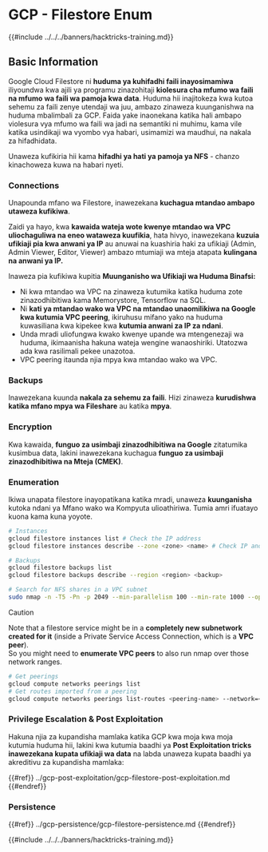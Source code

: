 # GCP - Filestore Enum

{{#include ../../../banners/hacktricks-training.md}}

## Basic Information

Google Cloud Filestore ni **huduma ya kuhifadhi faili inayosimamiwa** iliyoundwa kwa ajili ya programu zinazohitaji **kiolesura cha mfumo wa faili na mfumo wa faili wa pamoja kwa data**. Huduma hii inajitokeza kwa kutoa sehemu za faili zenye utendaji wa juu, ambazo zinaweza kuunganishwa na huduma mbalimbali za GCP. Faida yake inaonekana katika hali ambapo violesura vya mfumo wa faili wa jadi na semantiki ni muhimu, kama vile katika usindikaji wa vyombo vya habari, usimamizi wa maudhui, na nakala za hifadhidata.

Unaweza kufikiria hii kama **hifadhi ya hati ya pamoja ya NFS** - chanzo kinachoweza kuwa na habari nyeti.

### Connections

Unapounda mfano wa Filestore, inawezekana **kuchagua mtandao ambapo utaweza kufikiwa**.

Zaidi ya hayo, kwa **kawaida wateja wote kwenye mtandao wa VPC uliochaguliwa na eneo wataweza kuufikia**, hata hivyo, inawezekana **kuzuia ufikiaji pia kwa anwani ya IP** au anuwai na kuashiria haki za ufikiaji (Admin, Admin Viewer, Editor, Viewer) ambazo mtumiaji wa mteja atapata **kulingana na anwani ya IP.**

Inaweza pia kufikiwa kupitia **Muunganisho wa Ufikiaji wa Huduma Binafsi:**

- Ni kwa mtandao wa VPC na zinaweza kutumika katika huduma zote zinazodhibitiwa kama Memorystore, Tensorflow na SQL.
- Ni **kati ya mtandao wako wa VPC na mtandao unaomilikiwa na Google kwa kutumia VPC peering**, ikiruhusu mifano yako na huduma kuwasiliana kwa kipekee kwa **kutumia anwani za IP za ndani**.
- Unda mradi uliofungwa kwako kwenye upande wa mtengenezaji wa huduma, ikimaanisha hakuna wateja wengine wanaoshiriki. Utatozwa ada kwa rasilimali pekee unazotoa.
- VPC peering itaunda njia mpya kwa mtandao wako wa VPC.

### Backups

Inawezekana kuunda **nakala za sehemu za faili**. Hizi zinaweza **kurudishwa katika mfano mpya wa Fileshare** au katika **mpya**.

### Encryption

Kwa kawaida, **funguo za usimbaji zinazodhibitiwa na Google** zitatumika kusimbua data, lakini inawezekana kuchagua **funguo za usimbaji zinazodhibitiwa na Mteja (CMEK)**.

### Enumeration

Ikiwa unapata filestore inayopatikana katika mradi, unaweza **kuunganisha** kutoka ndani ya Mfano wako wa Kompyuta ulioathiriwa. Tumia amri ifuatayo kuona kama kuna yoyote.
```bash
# Instances
gcloud filestore instances list # Check the IP address
gcloud filestore instances describe --zone <zone> <name> # Check IP and access restrictions

# Backups
gcloud filestore backups list
gcloud filestore backups describe --region <region> <backup>

# Search for NFS shares in a VPC subnet
sudo nmap -n -T5 -Pn -p 2049 --min-parallelism 100 --min-rate 1000 --open 10.99.160.2/20
```
> [!CAUTION]
> Note that a filestore service might be in a **completely new subnetwork created for it** (inside a Private Service Access Connection, which is a **VPC peer**).\
> So you might need to **enumerate VPC peers** to also run nmap over those network ranges.
>
> ```bash
> # Get peerings
> gcloud compute networks peerings list
> # Get routes imported from a peering
> gcloud compute networks peerings list-routes <peering-name> --network=<network-name> --region=<region> --direction=INCOMING
> ```

### Privilege Escalation & Post Exploitation

Hakuna njia za kupandisha mamlaka katika GCP kwa moja kwa moja kutumia huduma hii, lakini kwa kutumia baadhi ya **Post Exploitation tricks inawezekana kupata ufikiaji wa data** na labda unaweza kupata baadhi ya akreditivu za kupandisha mamlaka:

{{#ref}}
../gcp-post-exploitation/gcp-filestore-post-exploitation.md
{{#endref}}

### Persistence

{{#ref}}
../gcp-persistence/gcp-filestore-persistence.md
{{#endref}}

{{#include ../../../banners/hacktricks-training.md}}

